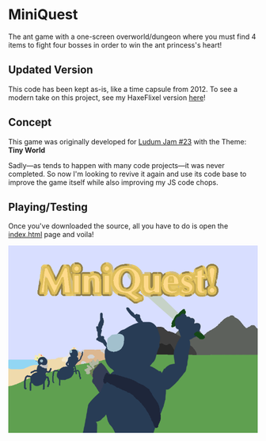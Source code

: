 # MiniQuest
The ant game with a one-screen overworld/dungeon where you must find 4 items to fight four bosses in order to win the ant princess's heart!

## Updated Version

This code has been kept as-is, like a time capsule from 2012. To see a modern take on this project, see my HaxeFlixel version [here](https://github.com/AlejandorLazaro/MiniQuestHaxe)!

## Concept

This game was originally developed for [Ludum Jam #23](http://ludumdare.com/compo/ludum-dare-23/) with the Theme: __Tiny World__

Sadly—as tends to happen with many code projects—it was never completed. So now I'm looking to revive it again and use its code base to improve the game itself while also improving my JS code chops.

## Playing/Testing

Once you've downloaded the source, all you have to do is open the [index.html](./index.html) page and voila!

![Alt text](img/Title.png "Optional Title")
